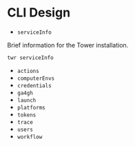 # CLI Design

- `serviceInfo`

Brief information for the Tower installation.

```
twr serviceInfo
```

- `actions`
- `computerEnvs`
- `credentials`
- `ga4gh`
- `launch`
- `platforms`
- `tokens`
- `trace`
- `users`
- `workflow`

  

